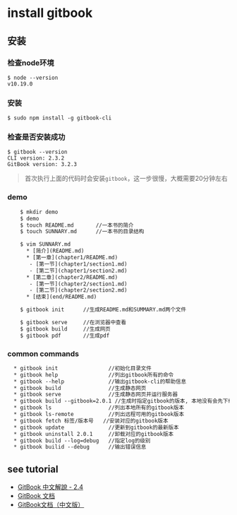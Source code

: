 # install gitbook


## 安装

### 检查node环境

```shell
$ node --version
v10.19.0
```

### 安装

```shell
$ sudo npm install -g gitbook-cli
```

### 检查是否安装成功

```shell
$ gitbook --version
CLI version: 2.3.2
GitBook version: 3.2.3
```

> 首次执行上面的代码时会安装`gitbook`，这一步很慢，大概需要20分钟左右

### demo

```txt
    $ mkdir demo
    $ demo
    $ touch README.md		//一本书的简介
    $ touch SUNNARY.md		//一本书的目录结构

    $ vim SUNNARY.md
	  * [简介](README.md)
	  * [第一章](chapter1/README.md)
	   - [第一节](chapter1/section1.md)
	   - [第二节](chapter1/section2.md)
	  * [第二章](chapter2/README.md)
	   - [第一节](chapter2/section1.md)
	   - [第二节](chapter2/section2.md)
	  * [结束](end/README.md)

    $ gitbook init      //生成README.md和SUMMARY.md两个文件

    $ gitbook serve		//在浏览器中查看
    $ gitbook build     //生成网页
    $ gitbook pdf       //生成pdf
```

### common commands

```txt
  * gitbook init		        //初始化目录文件
  * gitbook help  	            //列出gitbook所有的命令
  * gitbook --help 	            //输出gitbook-cli的帮助信息
  * gitbook build 	            //生成静态网页
  * gitbook serve 	            //生成静态网页并运行服务器
  * gitbook build --gitbook=2.0.1 //生成时指定gitbook的版本, 本地没有会先下载
  * gitbook ls 		            //列出本地所有的gitbook版本
  * gitbook ls-remote           //列出远程可用的gitbook版本
  * gitbook fetch 标签/版本号   //安装对应的gitbook版本
  * gitbook update 	            //更新到gitbook的最新版本
  * gitbook uninstall 2.0.1     //卸载对应的gitbook版本
  * gitbook build --log=debug   //指定log的级别
  * gitbook builid --debug      //输出错误信息
```


## see tutorial

* [GitBook 中文解說 - 2.4](https://wastemobile.gitbooks.io/gitbook-chinese/content/format/output.html)
* [GitBook 文档](https://www.gitbook.com/book/zhanghqgit/gitbook-documentation/details)
* [GitBook文档（中文版）](https://www.gitbook.com/book/chestnutme/gitbook-documentation/details)

